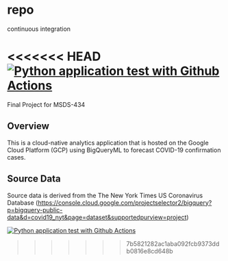 # repo
continuous integration

<<<<<<< HEAD
[![Python application test with Github Actions](https://github.com/noahgift/repo/actions/workflows/main.yml/badge.svg)](https://github.com/noahgift/repo/actions/workflows/main.yml)
=======
Final Project for MSDS-434

## Overview
This is a cloud-native analytics application that is hosted on the Google Cloud Platform (GCP) using BigQueryML to forecast COVID-19 confirmation cases.

## Source Data
Source data is derived from the The New York Times US Coronavirus Database (https://console.cloud.google.com/projectselector2/bigquery?p=bigquery-public-data&d=covid19_nyt&page=dataset&supportedpurview=project)

[![Python application test with Github Actions](https://github.com/szhang12345/MSDS-434/actions/workflows/main.yml/badge.svg)](https://github.com/szhang12345/MSDS-434/actions/workflows/main.yml)
>>>>>>> 7b5821282ac1aba092fcb9373ddb0816e8cd648b
